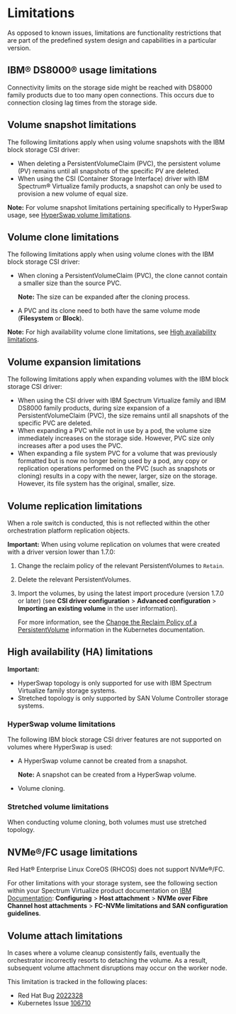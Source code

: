 # Limitations

As opposed to known issues, limitations are functionality restrictions that are part of the predefined system design and capabilities in a particular version.

## IBM® DS8000® usage limitations

Connectivity limits on the storage side might be reached with DS8000 family products due to too many open connections. This occurs due to connection closing lag times from the storage side.

## Volume snapshot limitations

The following limitations apply when using volume snapshots with the IBM block storage CSI driver:

-   When deleting a PersistentVolumeClaim (PVC), the persistent volume (PV) remains until all snapshots of the specific PV are deleted.
-   When using the CSI (Container Storage Interface) driver with IBM Spectrum® Virtualize family products, a snapshot can only be used to provision a new volume of equal size.

**Note:** For volume snapshot limitations pertaining specifically to HyperSwap usage, see [HyperSwap volume limitations](#hyperswap-volume-limitations).

## Volume clone limitations

The following limitations apply when using volume clones with the IBM block storage CSI driver:

-   When cloning a PersistentVolumeClaim (PVC), the clone cannot contain a smaller size than the source PVC.

    **Note:** The size can be expanded after the cloning process.

-   A PVC and its clone need to both have the same volume mode (**Filesystem** or **Block**).

**Note:** For high availability volume clone limitations, see [High availability limitations](#high-availability-lilimtations).

## Volume expansion limitations

The following limitations apply when expanding volumes with the IBM block storage CSI driver:

-   When using the CSI driver with IBM Spectrum Virtualize family and IBM DS8000 family products, during size expansion of a PersistentVolumeClaim (PVC), the size remains until all snapshots of the specific PVC are deleted.
-   When expanding a PVC while not in use by a pod, the volume size immediately increases on the storage side. However, PVC size only increases after a pod uses the PVC.
-   When expanding a file system PVC for a volume that was previously formatted but is now no longer being used by a pod, any copy or replication operations performed on the PVC (such as snapshots or cloning) results in a copy with the newer, larger, size on the storage. However, its file system has the original, smaller, size.

## Volume replication limitations

When a role switch is conducted, this is not reflected within the other orchestration platform replication objects.

**Important:** When using volume replication on volumes that were created with a driver version lower than 1.7.0:

 1. Change the reclaim policy of the relevant PersistentVolumes to `Retain`.
 2. Delete the relevant PersistentVolumes.
 3. Import the volumes, by using the latest import procedure (version 1.7.0 or later) (see **CSI driver configuration** > **Advanced configuration** > **Importing an existing volume** in the user information).
      
    For more information, see the [Change the Reclaim Policy of a PersistentVolume](https://kubernetes.io/docs/tasks/administer-cluster/change-pv-reclaim-policy/) information in the Kubernetes documentation.

## High availability (HA) limitations
**Important:**
- HyperSwap topology is only supported for use with IBM Spectrum Virtualize family storage systems.
- Stretched topology is only supported by SAN Volume Controller storage systems.

### HyperSwap volume limitations
The following IBM block storage CSI driver features are not supported on volumes where HyperSwap is used:

- A HyperSwap volume cannot be created from a snapshot.

    **Note:** A snapshot can be created from a HyperSwap volume.
 - Volume cloning.

### Stretched volume limitations
 When conducting volume cloning, both volumes must use stretched topology.

## NVMe®/FC usage limitations

 Red Hat® Enterprise Linux CoreOS (RHCOS) does not support NVMe®/FC.
 
 For other limitations with your storage system, see the following section within your Spectrum Virtualize product documentation on [IBM Documentation](https://www.ibm.com/docs/en/): **Configuring** > **Host attachment** > **NVMe over Fibre Channel host attachments** > **FC-NVMe limitations and SAN configuration guidelines**.
 
 ## Volume attach limitations

 In cases where a volume cleanup consistently fails, eventually the orchestrator incorrectly resorts to detaching the volume. As a result, subsequent volume attachment disruptions may occur on the worker node.
 
 This limitation is tracked in the following places:

- Red Hat Bug [2022328](https://bugzilla.redhat.com/show_bug.cgi?id=2022328)
- Kubernetes Issue [106710](https://github.com/kubernetes/kubernetes/issues/106710)